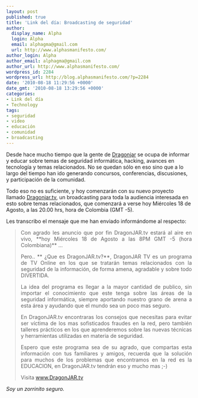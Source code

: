 ```yaml
---
layout: post
published: true
title: 'Link del día: Broadcasting de seguridad'
author:
  display_name: Alpha
  login: Alpha
  email: alphagma@gmail.com
  url: http://www.alphasmanifesto.com/
author_login: Alpha
author_email: alphagma@gmail.com
author_url: http://www.alphasmanifesto.com/
wordpress_id: 2284
wordpress_url: http://blog.alphasmanifesto.com/?p=2284
date: '2010-08-18 11:29:56 +0000'
date_gmt: '2010-08-18 13:29:56 +0000'
categories:
- Link del día
- Technology
tags:
- seguridad
- video
- educación
- comunidad
- broadcasting
---
```


Desde hace mucho tiempo que la gente de [Dragonjar](http://www.dragonjar.org/) se ocupa de informar y educar sobre temas de seguridad informática, hacking, avances en tecnología y temas relacionados. No se quedan sólo en eso sino que a lo largo del tiempo han ido generando concursos, conferencias, discusiones, y participación de la comunidad.

Todo eso no es suficiente, y hoy comenzarán con su nuevo proyecto llamado [Dragonjar.tv](http://www.dragonjar.tv/), un broadcasting para toda la audiencia interesada en esto sobre temas relacionados, que comenzará a verse hoy Miércoles 18 de Agosto, a las 20.00 hrs, hora de Colombia (GMT -5).

Les transcribo el mensaje que me han enviado informándome al respecto:
<blockquote style="text-align: justify;">
Con agrado les anuncio que por fin DragonJAR.tv estará al aire en vivo, **hoy Miércoles 18 de Agosto a las 8PM GMT -5 (hora Colombiana)** ...

Pero.. ** ¿Que es DragonJAR.tv?**, DragonJAR TV es un programa de TV Online en los que se tratarán temas relacionados con la seguridad de la información, de forma amena, agradable y sobre todo DIVERTIDA.

La idea del programa es llegar a la mayor cantidad de publico, sin importar el conocimiento que este tenga sobre las áreas de la seguridad informática, siempre aportando nuestro grano de arena a esta área y ayudando que el mundo sea un poco mas seguro.

En DragonJAR.tv encontraras los consejos que necesitas para evitar ser víctima de los mas sofisticados fraudes en la red, pero también talleres prácticos en los que aprenderemos sobre las nuevas técnicas y herramientas utilizadas en materia de seguridad.

Espero que este programa sea de su agrado, que compartas esta información con tus familiares y amigos, recuerda que la solución para muchos de los problemas que encontramos en la red es la EDUCACION, en DragonJAR.tv tendrán eso y mucho mas ;-)

Visita <a href="http://www.dragonjar.tv/" target="_blank">www.DragonJAR.tv</a></blockquote>

_Soy un zorrinito seguro._
